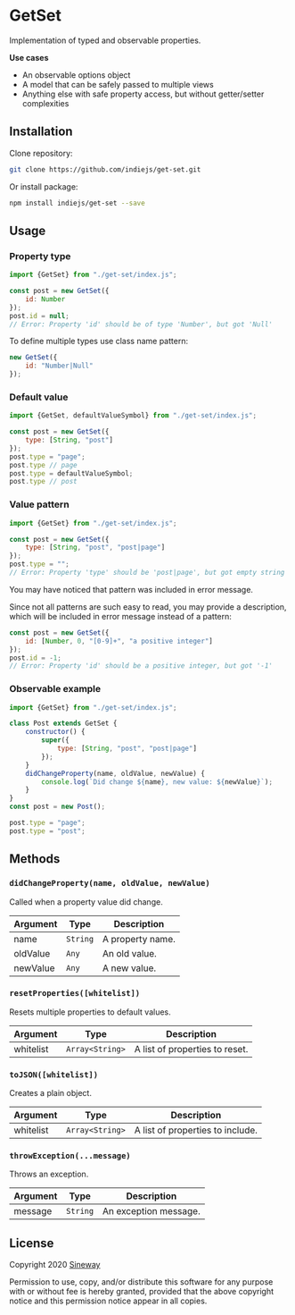 # GetSet

Implementation of typed and observable properties.

**Use cases**
- An observable options object
- A model that can be safely passed to multiple views
- Anything else with safe property access, but without getter/setter complexities

## Installation

Clone repository:

```sh
git clone https://github.com/indiejs/get-set.git
```

Or install package:

```sh
npm install indiejs/get-set --save
```

## Usage

### Property type

```js
import {GetSet} from "./get-set/index.js";

const post = new GetSet({
    id: Number
});
post.id = null;
// Error: Property 'id' should be of type 'Number', but got 'Null'
```

To define multiple types use class name pattern:

```js
new GetSet({
    id: "Number|Null"
});
```

### Default value

```js
import {GetSet, defaultValueSymbol} from "./get-set/index.js";

const post = new GetSet({
    type: [String, "post"]
});
post.type = "page";
post.type // page
post.type = defaultValueSymbol;
post.type // post
```

### Value pattern

```js
import {GetSet} from "./get-set/index.js";

const post = new GetSet({
    type: [String, "post", "post|page"]
});
post.type = "";
// Error: Property 'type' should be 'post|page', but got empty string

```
You may have noticed that pattern was included in error message.

Since not all patterns are such easy to read, you may provide a description, which will be included in error message instead of a pattern:

```js
const post = new GetSet({
    id: [Number, 0, "[0-9]+", "a positive integer"]
});
post.id = -1;
// Error: Property 'id' should be a positive integer, but got '-1'
```

### Observable example

```js
import {GetSet} from "./get-set/index.js";

class Post extends GetSet {
    constructor() {
        super({
            type: [String, "post", "post|page"]
        });
    }
    didChangeProperty(name, oldValue, newValue) {
        console.log(`Did change ${name}, new value: ${newValue}`);
    }
}
const post = new Post();

post.type = "page";
post.type = "post";
```

## Methods

### `didChangeProperty(name, oldValue, newValue)`

Called when a property value did change.

Argument  | Type             | Description
----------|------------------|-----------------
name      | `String`         | A property name.
oldValue  | `Any`            | An old value.
newValue  | `Any`            | A new value.

### `resetProperties([whitelist])`

Resets multiple properties to default values.

Argument  | Type             | Description
----------|------------------|-----------------
whitelist | `Array<String>`  | A list of properties to reset.

### `toJSON([whitelist])`

Creates a plain object.

Argument  | Type             | Description
----------|------------------|-----------------
whitelist | `Array<String>`  | A list of properties to include.

### `throwException(...message)`

Throws an exception.

Argument  | Type             | Description
----------|------------------|-----------------
message   | `String`         | An exception message.

## License

Copyright 2020 [Sineway](https://github.com/sineway)

Permission to use, copy, and/or distribute this software for any purpose
with or without fee is hereby granted, provided that the above copyright notice
and this permission notice appear in all copies.
